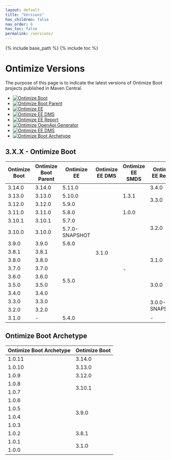 ```yaml
---
layout: default
title: "Versions"
has_children: false
nav_order: 6
has_toc: false
permalink: /versions/
---
```


{% include base_path %}
{% include toc %}

# Ontimize Versions

The purpose of this page is to indicate the latest versions of Ontimize Boot projects published in Maven Central.

* [![Ontimize Boot](https://img.shields.io/maven-central/v/com.ontimize.boot/ontimize-boot-parent?label=Ontimize%20Boot)](https://maven-badges.herokuapp.com/maven-central/com.ontimize.boot/ontimize-boot)
* [![Ontimize Boot Parent](https://img.shields.io/maven-central/v/com.ontimize.boot/ontimize-boot-parent?label=Ontimize%20Boot%20Parent)](https://maven-badges.herokuapp.com/maven-central/com.ontimize.boot/ontimize-boot-parent)
* [![Ontimize EE](https://img.shields.io/maven-central/v/com.ontimize.jee/ontimize-jee?label=Ontimize%20EE)](https://maven-badges.herokuapp.com/maven-central/com.ontimize.jee/ontimize-jee)
* [![Ontimize EE DMS](https://img.shields.io/maven-central/v/com.ontimize.jee.dms/ontimize-jee-dms?label=Ontimize%20EE%20DMS)](https://maven-badges.herokuapp.com/maven-central/com.ontimize.jee.dms/ontimize-jee-dms)
* [![Ontimize EE Report](https://img.shields.io/maven-central/v/com.ontimize.jee.report/ontimize-jee-report?label=Ontimize%20EE%20Report)](https://maven-badges.herokuapp.com/maven-central/com.ontimize.jee.report/ontimize-jee-report)
* [![Ontimize OpenApi Generator](https://img.shields.io/maven-central/v/com.ontimize/ontimize-openapi-generator?label=Ontimize%20OpenAPI%20Generator)](https://maven-badges.herokuapp.com/maven-central/com.ontimize/ontimize-openapi-generator)
* [![Ontimize EE DMS](https://img.shields.io/maven-central/v/com.ontimize.jee.sdms/ontimize-jee-sdms?label=Ontimize%20EE%20SDMS)](https://maven-badges.herokuapp.com/maven-central/com.ontimize.jee.sdms/ontimize-jee-sdms)
* [![Ontimize Boot Archetype](https://img.shields.io/maven-central/v/com.ontimize/ontimize-boot-backend-archetype?label=Ontimize%20Boot%20archetype)](https://maven-badges.herokuapp.com/maven-central/com.ontimize/ontimize-boot-backend-archetype)

## 3.X.X - Ontimize Boot
<table>
    <thead>
        <tr>
            <th>Ontimize Boot</th>
            <th>Ontimize Boot Parent</th>
            <th>Ontimize EE</th>
            <th>Ontimize EE DMS</th>
            <th>Ontimize EE SMDS</th>
            <th>Ontimize EE Report</th>
            <th>Ontimize OpenAPI Generator</th>
        </tr>
    </thead>
    <tbody>
        <tr>
            <td>3.14.0</td>
            <td>3.14.0</td>
            <td>5.11.0</td>
            <td rowspan="16">3.1.0</td>
            <td rowspan="3">1.3.1</td>
            <td>3.4.0</td>
            <td rowspan="2">1.0.4</td>
        </tr>
        <tr>
            <td>3.13.0</td>
            <td>3.13.0</td>
            <td>5.10.0</td>
            <td rowspan="2">3.3.0</td>
        </tr>
        <tr>
            <td>3.12.0</td>
            <td>3.12.0</td>
            <td>5.9.0</td>
            <td rowspan="2">1.0.2</td>
        </tr>
        <tr>
            <td>3.11.0</td>
            <td>3.11.0</td>
            <td>5.8.0</td>
            <td>1.0.0</td>
            <td rowspan="4">3.2.0</td>
        </tr>
        <tr>
            <td>3.10.1</td>
            <td>3.10.1</td>
            <td>5.7.0</td>
            <td rowspan="12">-</td>
            <td rowspan="11">1.0.1</td>
        </tr>
        <tr>
            <td>3.10.0</td>
            <td>3.10.0</td>
            <td>5.7.0-SNAPSHOT</td>
        </tr>
        <tr>
            <td>3.9.0</td>
            <td>3.9.0</td>
            <td>5.6.0</td>
        </tr>
        <tr>
            <td>3.8.1</td>
            <td>3.8.1</td>
            <td rowspan="8">5.5.0</td>
            <td rowspan="3">3.1.0</td>
        </tr>
        <tr>
            <td>3.8.0</td>
            <td>3.8.0</td>
        </tr>
        <tr>
            <td>3.7.0</td>
            <td>3.7.0</td>
        </tr>
        <tr>
            <td>3.6.0</td>
            <td>3.6.0</td>
            <td rowspan="3">3.0.0</td>
        </tr>
        <tr>
            <td>3.5.0</td>
            <td>3.5.0</td>
        </tr>
        <tr>
            <td>3.4.0</td>
            <td>3.4.0</td>
        </tr>
        <tr>
            <td>3.3.0</td>
            <td>3.3.0</td>
            <td rowspan="2">3.0.0-SNAPSHOT</td>
        </tr>
        <tr>
            <td>3.2.0</td>
            <td>3.2.0</td>
        </tr>
        <tr>
            <td>3.1.0</td>
            <td>-</td>
            <td>5.4.0</td>
            <td>-</td>
            <td>-</td>
        </tr>
    </tbody>
</table>

## Ontimize Boot Archetype

<table>
    <thead>
        <tr>
            <th>Ontimize Boot Archetype</th>
            <th>Ontimize Boot</th>
        </tr>
    </thead>
    <tbody>
        <tr>
            <td>1.0.11</td>
            <td>3.14.0</td>
        </tr>
        <tr>
            <td>1.0.10</td>
            <td>3.13.0</td>
        </tr>
        <tr>
            <td>1.0.9</td>
            <td>3.12.0</td>
        </tr>
        <tr>
            <td>1.0.8</td>
            <td rowspan="2">3.10.1</td>
        </tr>
        <tr>
            <td>1.0.7</td>
        </tr>
        <tr>
            <td>1.0.6</td>
            <td rowspan="4">3.9.0</td>
        </tr>
        <tr>
            <td>1.0.5</td>
        </tr>
        <tr>
            <td>1.0.4</td>
        </tr>
        <tr>
            <td>1.0.3</td>
        </tr>
        <tr>
            <td>1.0.2</td>
            <td>3.8.1</td>
        </tr>
        <tr>
            <td>1.0.1</td>
            <td rowspan="2">3.1.0</td>
        </tr>
        <tr>
            <td>1.0.0</td>
        </tr>
    </tbody>
</table>
